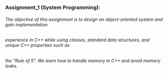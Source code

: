 ### Assignment_1 (System Programming):
###### The objective of this assignment is to design an object-oriented system and gain implementation
###### experience in C++ while using classes, standard data structures, and unique C++ properties such as
###### the “Rule of 5”. We learn how to handle memory in C++ and avoid memory leaks.
